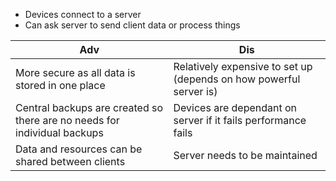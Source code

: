 - Devices connect to a server
- Can ask server to send client data or process things

Adv| Dis
---|---
More secure as all data is stored in one place| Relatively expensive to set up (depends on how powerful server is)
Central backups are created so there are no needs for individual backups| Devices are dependant on server if it fails performance fails
Data and resources can be shared between clients| Server needs to be maintained